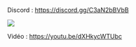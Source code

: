 Discord : https://discord.gg/C3aN2bBVbB

<img src="https://i.imgur.com/PInoVFI.png">

Vidéo : https://youtu.be/dXHkycWTUbc
